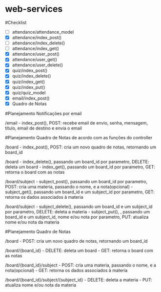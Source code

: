 web-services
============
#Checklist
- [ ] attendance/attendance_model
- [x] attendance/index_post()
- [ ] attendance/index_delete()
- [ ] attendance/index_get()
- [x] attendance/user_post()
- [x] attendance/user_get()
- [x] attendance/user_delete()
- [x] quiz/index_post()
- [x] quiz/index_delete()
- [x] quiz/index_get()
- [x] quiz/index_put()
- [x] quiz/quiz_model
- [x] email/index_post()
- [x] Quadro de Notas

#Planejamento Notificações por email

/email
	- index_post(), POST: recebe email de envio, senha, mensagem, título, email de destino e envia o email

#Planejamento Quadro de Notas de acordo com as funções do controller

/board
	- index_post(), POST: cria um novo quadro de notas, retornando um board_id

/board
	- index_delete(), passando um board_id por parametro, DELETE: deleta um board
	- index_get(), passando um board_id por parametro, GET: retorna o board com as notas

/board/subject
	- subject_post(), passando um board_id por parametro, POST: cria uma materia, passando o nome, e a nota(opcional)
	- subject_get(), passando um board_id e um subject_id por parametro, GET: retorna os dados associados à materia

/board/subject
	- subject_delete(), passando um board_id e um subject_id por parametro, DELETE: deleta a materia
	- subject_put(), , passando um board_id e um subject_id, nome e/ou nota por parametro, PUT: atualiza nome e/ou nota da materia


#Planejamento Quadro de Notas

/board
	- POST: cria um novo quadro de notas, retornando um board_id

/board/{board_id}
	- DELETE: deleta um board
	- GET: retorna o board com as notas

/board/{board_id}/subject
	- POST: cria uma materia, passando o nome, e a nota(opcional)
	- GET: retorna os dados associados à materia

/board/{board_id}/subject/{subject_id}
	- DELETE: deleta a materia
	- PUT: atualiza nome e/ou nota da materia
